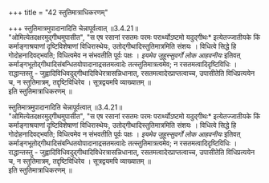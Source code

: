 +++
title = "42 स्तुतिमात्राधिकरणम्"

+++
स्तुतिमात्रमुपादानादिति चेन्नापूर्वत्वात् ॥3.4.21॥  
"ओमित्येतदक्षरमुद्गीथमुपासीत", "स एष रसानां रसतमः परमः परार्थ्योऽष्टमो यदुद्गीथः* इत्येतज्जातीयके किं कर्माङ्गाश्रयाणां दृष्टिविशेषाणां विधिरास्थेयः, उतोद्गीथादिस्तुतिमात्रमिति संशयः । विधित्वे सिद्धे हि गोदोहनादिवद्भवति; विधित्वमेव न संभवतीति पूर्वः पक्षः । *इयमेव जुहूस्सुवर्गो लोक आहवनीयः* इतिवत् कर्माङ्गभूतोद्गीथादिसंबन्धितयोपादानाद्रसतमत्वादेः तत्स्तुतिमात्रत्वमेव; न रसतमत्वादिदृष्टिविधिः । राद्धान्तस्तु - जुह्वादिविधिवदुद्गीथादिविधेरत्रासन्निधानात्, रसतमत्वादेरप्राप्तत्वाच्च, उपासीतेति विधिप्रत्ययेन च, न स्तुतिमात्रम्, तद्दृष्टिविधिरेव । सूत्रद्वयमपि व्याख्यातम् ॥   
इति स्तुतिमात्राधिकरणम् ॥

स्तुतिमात्रमुपादानादिति चेन्नापूर्वत्वात् ॥3.4.21॥  
"ओमित्येतदक्षरमुद्गीथमुपासीत", "स एष रसानां रसतमः परमः परार्थ्योऽष्टमो यदुद्गीथः* इत्येतज्जातीयके किं कर्माङ्गाश्रयाणां दृष्टिविशेषाणां विधिरास्थेयः, उतोद्गीथादिस्तुतिमात्रमिति संशयः । विधित्वे सिद्धे हि गोदोहनादिवद्भवति; विधित्वमेव न संभवतीति पूर्वः पक्षः । *इयमेव जुहूस्सुवर्गो लोक आहवनीयः* इतिवत् कर्माङ्गभूतोद्गीथादिसंबन्धितयोपादानाद्रसतमत्वादेः तत्स्तुतिमात्रत्वमेव; न रसतमत्वादिदृष्टिविधिः । राद्धान्तस्तु - जुह्वादिविधिवदुद्गीथादिविधेरत्रासन्निधानात्, रसतमत्वादेरप्राप्तत्वाच्च, उपासीतेति विधिप्रत्ययेन च, न स्तुतिमात्रम्, तद्दृष्टिविधिरेव । सूत्रद्वयमपि व्याख्यातम् ॥  
इति स्तुतिमात्राधिकरणम् ॥